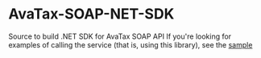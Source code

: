 # AvaTax-SOAP-NET-SDK
Source to build .NET SDK for AvaTax SOAP API
If you're looking for examples of calling the service (that is, using this library), see the [sample](https://github.com/avadev/AvaTax-Calc-SOAP-csharp)
